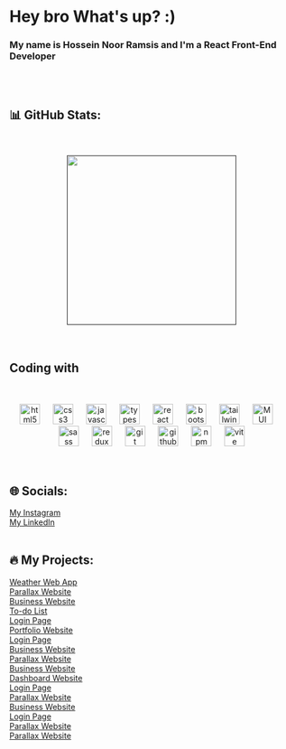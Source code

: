 <h1 align="left">Hey bro What's up? :)</h1>
<h3>My name is Hossein Noor Ramsis and I'm a React Front-End Developer</h3>
<br />
<br />

###

<h2>📊 GitHub Stats:</h1>
<br />
<br />
<div align="center">
<a href=""><img height="300px" src="https://github-readme-stats.vercel.app/api/top-langs/?username=Hossein-Noor-Ramsis&theme=dark&hide_border=false&include_all_commits=false&count_private=false&layout=compact"></a></br>
</div>
<br />
<br />

###

<h2 align="left">Coding with</h2>

<br />
<br />
<div align="center">
  <img src="https://cdn.jsdelivr.net/gh/devicons/devicon/icons/html5/html5-original.svg" height="36" alt="html5 logo"  />
  <img width="15" />
  <img src="https://cdn.jsdelivr.net/gh/devicons/devicon/icons/css3/css3-original.svg" height="36" alt="css3 logo"  />
  <img width="15" />
  <img src="https://cdn.jsdelivr.net/gh/devicons/devicon/icons/javascript/javascript-original.svg" height="36" alt="javascript logo"  />
  <img width="15" />
  <img src="https://cdn.jsdelivr.net/gh/devicons/devicon/icons/typescript/typescript-original.svg" height="36" alt="typescript logo"  />
  <img width="15" />
  <img src="https://cdn.jsdelivr.net/gh/devicons/devicon/icons/react/react-original.svg" height="36" alt="react logo"  />
  <img width="15" />
<!--   <img src="https://cdn.jsdelivr.net/gh/devicons/devicon/icons/nextjs/nextjs-original.svg" height="36" alt="nextjs logo"  /> -->
<!--   <img width="15" /> -->
  <img src="https://skillicons.dev/icons?i=bootstrap" height="36" alt="bootstrap logo"  />
  <img width="15" />
  <img src="https://cdn.simpleicons.org/tailwindcss/06B6D4" height="36" alt="tailwindcss logo"  />
  <img width="15" />
  <img src="https://user-images.githubusercontent.com/25181517/189716630-fe6c084c-6c66-43af-aa49-64c8aea4a5c2.png" height="36" alt="MUI"  />
  <img width="15" />
  <img src="https://cdn.jsdelivr.net/gh/devicons/devicon/icons/sass/sass-original.svg" height="36" alt="sass logo"  />
  <img width="15" />
  <img src="https://cdn.jsdelivr.net/gh/devicons/devicon/icons/redux/redux-original.svg" height="36" alt="redux logo"  />
  <img width="15" />
  <img src="https://cdn.jsdelivr.net/gh/devicons/devicon/icons/git/git-original.svg" height="36" alt="git logo"  />
  <img width="15" />
  <img src="https://skillicons.dev/icons?i=github" height="36" alt="github logo"  />
  <img width="15" />
  <img src="https://cdn.jsdelivr.net/gh/devicons/devicon/icons/npm/npm-original-wordmark.svg" height="36" alt="npm logo"  />
  <img width="15" />
  <img src="https://github-production-user-asset-6210df.s3.amazonaws.com/62091613/261395532-b40892ef-efb8-4b0e-a6b5-d1cfc2f3fc35.png" height="36" alt="vite"  />
</div>
<br />
<br />

###

<h2>🌐 Socials:</h1>
<a href="https://www.instagram.com/hossein_noor_ramsis">My Instagram</a><br/>
<a href="https://www.linkedin.com/in/hossein-noor-ramsis">My LinkedIn</a>
<br />
<br />

###

<h2>🔥 My Projects:</h1>
<a href="https://c-1-hossein-noor-ramsis-projects.vercel.app">Weather Web App</a><br/>
<a href="https://hossein-noor-ramsis.github.io/D-8/">Parallax Website</a><br />
<a href="https://hossein-noor-ramsis.github.io/D-6/">Business Website</a><br />
<a href="https://hossein-noor-ramsis.github.io/E-5/">To-do List</a><br />
<a href="https://hossein-noor-ramsis.github.io/E-7/">Login Page</a><br />
<a href="https://hossein-noor-ramsis.github.io/D-2/">Portfolio Website</a><br />
<a href="https://hossein-noor-ramsis.github.io/E-3/">Login Page</a><br />
<a href="https://hossein-noor-ramsis.github.io/D-3/">Business Website</a><br />
<a href="https://hossein-noor-ramsis.github.io/D-7/">Parallax Website</a><br />
<a href="https://hossein-noor-ramsis.github.io/D-1/">Business Website</a><br />
<a href="https://hossein-noor-ramsis.github.io/D-4/">Dashboard Website</a><br />
<a href="https://hossein-noor-ramsis.github.io/E-2/">Login Page</a><br />
<a href="https://hossein-noor-ramsis.github.io/E-10/">Parallax Website</a><br />
<a href="https://hossein-noor-ramsis.github.io/E-1/">Business Website</a><br />
<a href="https://hossein-noor-ramsis.github.io/E-4/">Login Page</a><br />
<a href="https://hossein-noor-ramsis.github.io/E-9/">Parallax Website</a><br />
<a href="https://hossein-noor-ramsis.github.io/E-8/">Parallax Website</a><br />
<br />
<br />
